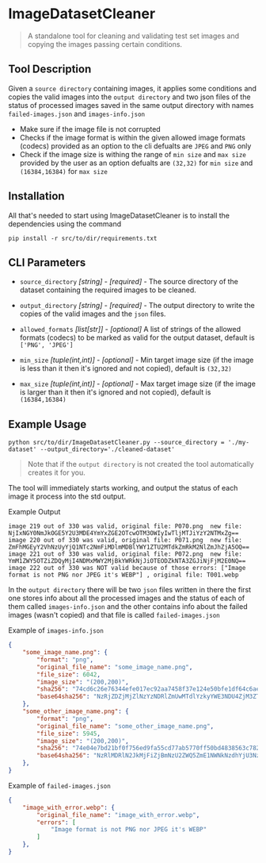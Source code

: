 # ImageDatasetCleaner
> A standalone tool for cleaning and validating test set images and copying the images passing certain conditions. 

## Tool Description

Given a `source directory` containing images, it applies some conditions and copies the valid images into the `output directory` and two json files of the status of processed images saved in the same output directory with names `failed-images.json` and `images-info.json`

- Make sure if the image file is not corrupted
- Checks if the image format is within the given allowed image formats (codecs) provided as an option to the cli defualts are `JPEG` and `PNG` only 
- Check if the image size is withing the range of `min size` and `max size` provided by the user as an option defualts are `(32,32)` for `min size` and `(16384,16384)` for `max size`

## Installation
All that's needed to start using ImageDatasetCleaner is to install the dependencies using the command
```
pip install -r src/to/dir/requirements.txt
```

## CLI Parameters

* `source_directory` _[string]_ - _[required]_ - The source directory of the dataset containing the required images to be cleaned. 
* `output_directory` _[string]_ - _[required]_ - The output directory to write the copies of the valid images and the `json` files.

* `allowed_formats` _[list[str]]_ - _[optional]_ A list of strings of the allowed formats (codecs) to be marked as valid for the output dataset, default is `['PNG', 'JPEG']`

* `min_size` _[tuple(int,int)]_ - _[optional]_ -  Min target image size (if the image is less than it then it's ignored and not copied), default is `(32,32)`

* `max_size` _[tuple(int,int)]_ - _[optional]_ - Max target image size (if the image is larger than it then it's ignored and not copied), default is `(16384,16384)`

## Example Usage

```
python src/to/dir/ImageDatasetCleaner.py --source_directory = './my-dataset' --output_directory='./cleaned-dataset'
```

> Note that if the `output directory` is not created the tool automatically creates it for you. 

The tool will immediately starts working, and output the status of each image it process into the std output. 

Example Output 
```
image 219 out of 330 was valid, original file: P070.png  new file: NjIxNGY0NmJkOGE5Y2U3MDE4YmYxZGE2OTcwOTM3OWIyIwTljMTJiYzY2NTMxZg==
image 220 out of 330 was valid, original file: P071.png  new file: ZmFhMGEyY2VhNzUyYjQ1NTc2NmFiMDlmMDBlYWY1ZTU2MTdkZmRkM2NlZmJhZjA5OQ==
image 221 out of 330 was valid, original file: P072.png  new file: YmM1ZWY5OTZiZDQyMjI4NDMxMWY2MjBkYWRkNjJiOTEODZkNTA3ZGJiNjFjM2E0NQ==
image 222 out of 330 was NOT valid because of those errors: ["Image format is not PNG nor JPEG it's WEBP"] , original file: T001.webp
```

In the `output directory` there will be two `json` files written in there the first one stores info about all the processed images and the status of each of them called `images-info.json` and the other contains info about the failed images (wasn't copied) and that file is called `failed-images.json`

Example of `images-info.json`
```json
{
    "some_image_name.png": {
        "format": "png",
        "original_file_name": "some_image_name.png",
        "file_size": 6042,
        "image_size": "(200,200)",
        "sha256": "74cd6c26e76344efe017ec92aa7458f37e124e50bfe1df64c6ae3652bf278d91",
        "base64sha256": "NzRjZDZjMjZlNzYzNDRlZmUwMTdlYzkyYWE3NDU4ZjM3ZTEyNGU1MGJmZTFkZjY0YzZhZTM2NTJiZjI3OGQ5MQ=="
    },
    "some_other_image_name.png": {
        "format": "png",
        "original_file_name": "some_other_image_name.png",
        "file_size": 5945,
        "image_size": "(200,200)",
        "sha256": "74e04e7bd21bf0f756ed9fa55cd77ab5770ff50bd4838563c78232170b798c5a",
        "base64sha256": "NzRlMDRlN2JkMjFiZjBmNzU2ZWQ5ZmE1NWNkNzdhYjU3NzBmZjUwYmQ0ODM4NTYzYzc4MjMyMTcwYjc5OGM1YQ=="
    },
}
```
Example of `failed-images.json`
```json
{
    "image_with_error.webp": {
        "original_file_name": "image_with_error.webp",
        "errors": [
            "Image format is not PNG nor JPEG it's WEBP"
        ]
    },
}
```
